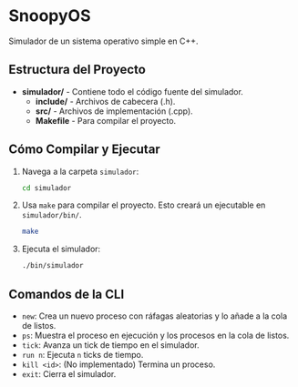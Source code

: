 # SnoopyOS
Simulador de un sistema operativo simple en C++.

## Estructura del Proyecto

- **simulador/** - Contiene todo el código fuente del simulador.
  - **include/** - Archivos de cabecera (.h).
  - **src/** - Archivos de implementación (.cpp).
  - **Makefile** - Para compilar el proyecto.

## Cómo Compilar y Ejecutar

1.  Navega a la carpeta `simulador`:
    ```bash
    cd simulador
    ```

2.  Usa `make` para compilar el proyecto. Esto creará un ejecutable en `simulador/bin/`.
    ```bash
    make
    ```

3.  Ejecuta el simulador:
    ```bash
    ./bin/simulador
    ```

## Comandos de la CLI

- `new`: Crea un nuevo proceso con ráfagas aleatorias y lo añade a la cola de listos.
- `ps`: Muestra el proceso en ejecución y los procesos en la cola de listos.
- `tick`: Avanza un tick de tiempo en el simulador.
- `run n`: Ejecuta `n` ticks de tiempo.
- `kill <id>`: (No implementado) Termina un proceso.
- `exit`: Cierra el simulador.
